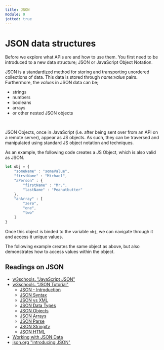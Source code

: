 ```yaml
---
title: JSON
module: 9
jotted: true
---
```


# JSON data structures

Before we explore what APIs are and how to use them. You first need to be introduced to a new data structure; JSON or JavaScript Object Notation.

JSON is a standardized method for storing and transporting unordered collections of data. This data is stored through _name:value_ pairs. Furthermore, the _values_ in JSON data can be;

- strings
- numbers
- booleans
- arrays
- or other nested JSON objects


<br />


JSON Objects, once in JavaScript (i.e. after being sent over from an API on a remote server), appear as JS objects. As such, they can be traversed and manipulated using standard JS object notation and techniques.

As an example, the following code creates a JS Object, which is also valid as JSON.

```js
let obj = {
    "someName" : "someValue",
    "firstName" : "Michael",
    "aPerson" : {
        "firstName" : "Mr.",
        "lastName" : "Peanutbutter"
    },
    "anArray" : [
        "zero",
        "one",
        "two"
    ]
}
```

Once this object is binded to the variable `obj`, we can navigate through it and access it unique values.

The following example creates the same object as above, but also demonstrates how to access values within the object.

<div id="jotted-demo-1" class="jotted-theme-stacked"></div>

<script>
    new Jotted(document.querySelector("#jotted-demo-1"), {
    files: [
        {
            type: "js",
            hide: false,
            url:"https://raw.githubusercontent.com/Montana-Media-Arts/441-WebTech/master/lecture_code/09/01_json_01/js_obj.js"
        }
    ],
    showBlank: false,
    showResult: false,
    plugins: [
        { name: 'ace', options: { "maxLines": 50 } },
        { name: 'console', options: { autoClear: true } },
        // { name: 'play', options: { firstRun: true } },
    ]
});
</script>



## Readings on JSON

- [w3schools. "JavaScript JSON"](https://www.w3schools.com/js/js_json.asp)
- [w3schools. "JSON Tutorial"](https://www.w3schools.com/js/js_json_intro.asp)
    - [JSON - Introduction](https://www.w3schools.com/js/js_json_intro.asp)
    - [JSON Syntax](https://www.w3schools.com/js/js_json_syntax.asp)
    - [JSON vs XML](https://www.w3schools.com/js/js_json_xml.asp)
    - [JSON Data Types](https://www.w3schools.com/js/js_json_datatypes.asp)
    - [JSON Objects](https://www.w3schools.com/js/js_json_objects.asp)
    - [JSON Arrays](https://www.w3schools.com/js/js_json_arrays.asp)
    - [JSON Parse](https://www.w3schools.com/js/js_json_parse.asp)
    - [JSON Stringify](https://www.w3schools.com/js/js_json_stringify.asp)
    - [JSON HTML](https://www.w3schools.com/js/js_json_html.asp)
- [Working with JSON Data](https://developer.mozilla.org/en-US/docs/Learn/JavaScript/Objects/JSON)
- [json.org "Introducing JSON"](https://www.json.org)
